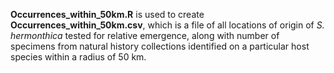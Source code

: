 **Occurrences_within_50km.R** is used to create **Occurrences_within_50km.csv**, which is a file of all locations of origin of *S. hermonthica* tested for relative emergence, along with number of specimens from natural history collections identified on a particular host species within a radius of 50 km.
